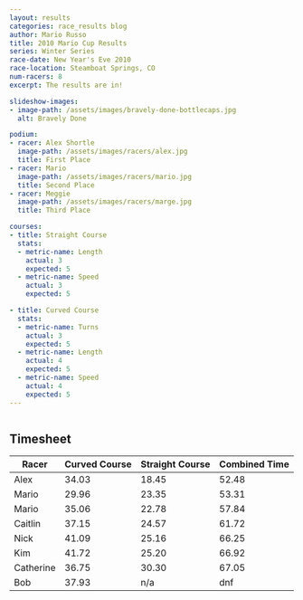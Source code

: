 ```yaml
---
layout: results
categories: race_results blog
author: Mario Russo
title: 2010 Mario Cup Results
series: Winter Series
race-date: New Year's Eve 2010
race-location: Steamboat Springs, CO
num-racers: 8
excerpt: The results are in!

slideshow-images:
- image-path: /assets/images/bravely-done-bottlecaps.jpg
  alt: Bravely Done

podium:
- racer: Alex Shortle
  image-path: /assets/images/racers/alex.jpg
  title: First Place
- racer: Mario
  image-path: /assets/images/racers/mario.jpg
  title: Second Place
- racer: Meggie
  image-path: /assets/images/racers/marge.jpg
  title: Third Place

courses:
- title: Straight Course
  stats:
  - metric-name: Length
    actual: 3
    expected: 5
  - metric-name: Speed
    actual: 3
    expected: 5

- title: Curved Course
  stats:
  - metric-name: Turns
    actual: 3
    expected: 5
  - metric-name: Length
    actual: 4
    expected: 5
  - metric-name: Speed
    actual: 4
    expected: 5
---
```


<div class="row">
    <div class="two-thirds column">
        <div class="underline-heading">
            <h2>Timesheet</h2>
        </div>
        <table
            class="table table-striped table-bordered">
            <thead>
                <tr>
                    <th>Racer</th>
                    <th>Curved Course</th>
                    <th>Straight Course</th>
                    <th>Combined Time</th>
                </tr>
            </thead>
            <tbody>
                <tr>
                    <td>Alex</td>
                    <td>34.03</td>
                    <td>18.45</td>
                    <td>52.48</td>
                </tr>
                <tr>
                    <td>Mario</td>
                    <td>29.96</td>
                    <td>23.35</td>
                    <td>53.31</td>
                </tr>
                <tr>
                    <td>Mario</td>
                    <td>35.06</td>
                    <td>22.78</td>
                    <td>57.84</td>
                </tr>
                <tr>
                    <td>Caitlin</td>
                    <td>37.15</td>
                    <td>24.57</td>
                    <td>61.72</td>
                </tr>
                <tr>
                    <td>Nick</td>
                    <td>41.09</td>
                    <td>25.16</td>
                    <td>66.25</td>
                </tr>
                <tr>
                    <td>Kim</td>
                    <td>41.72</td>
                    <td>25.20</td>
                    <td>66.92</td>
                </tr>
                <tr>
                    <td>Catherine</td>
                    <td>36.75</td>
                    <td>30.30</td>
                    <td>67.05</td>
                </tr>
                <tr>
                    <td>Bob</td>
                    <td>37.93</td>
                    <td>n/a</td>
                    <td>dnf</td>
                </tr>
            </tbody>
        </table>
    </div>
</div>